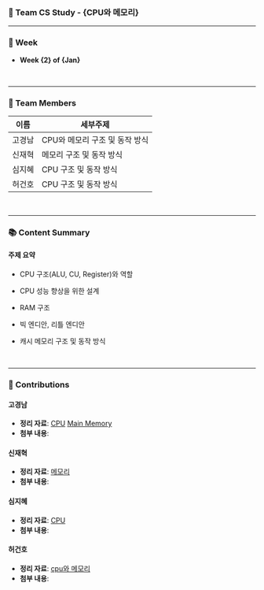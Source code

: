 ### 🌟 Team CS Study - {CPU와 메모리}  
---

### 📅 Week  
- **Week {2} of {Jan}**  

</br>

---

### 👥 Team Members  
| 이름 | 세부주제 | 
|------|------|
| 고경남 | CPU와 메모리 구조 및 동작 방식 |
| 신재혁 | 메모리 구조 및 동작 방식 | 
| 심지혜 | CPU 구조 및 동작 방식 | 
| 허건호 | CPU 구조 및 동작 방식 | 

</br>

---

### 📚 Content Summary  

#### **주제 요약**  
- CPU 구조(ALU, CU, Register)와 역할
- CPU 성능 향상을 위한 설계

- RAM 구조
- 빅 엔디안, 리틀 엔디안
- 캐시 메모리 구조 및 동작 방식

</br>

---

### 📝 Contributions  

#### **고경남**  
- **정리 자료**: [CPU](https://kyko.tistory.com/68)  [Main Memory](https://kyko.tistory.com/69)
- **첨부 내용**: 

#### **신재혁**  
- **정리 자료**: [메모리](https://velog.io/@sincerely/%EC%BB%B4%ED%93%A8%ED%84%B0-%EA%B5%AC%EC%A1%B0-Memory)  
- **첨부 내용**:

#### **심지혜**  
- **정리 자료**: [CPU](https://velog.io/@sapientia/Architecture-CPU%EB%9E%80)  
- **첨부 내용**:

#### **허건호**  
- **정리 자료**: [cpu와 메모리](https://geonho-workspace.notion.site/SYSOUT-CPU-175fd36175dc8023920ecccf197fdfda?pvs=4)
- **첨부 내용**:
